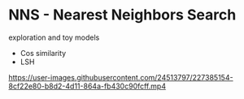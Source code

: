 # NNS - Nearest Neighbors Search
exploration and toy models

- Cos similarity <br>
- LSH

https://user-images.githubusercontent.com/24513797/227385154-8cf22e80-b8d2-4d11-864a-fb430c90fcff.mp4

